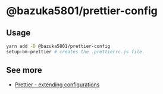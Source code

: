# @bazuka5801/prettier-config

## Usage

```sh
yarn add -D @bazuka5801/prettier-config
setup-bm-prettier # creates the .prettierrc.js file.
```

## See more

- [Prettier - extending configurations](https://prettier.io/docs/en/configuration.html#sharing-configurations)
